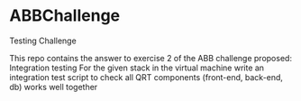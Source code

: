 # ABBChallenge
Testing Challenge 

This repo contains the answer to exercise 2 of the ABB challenge proposed:
Integration testing
For the given stack in the virtual machine write an integration
test script to check all QRT components (front-end, back-end,
db) works well together

